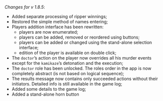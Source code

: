 _Changes for v 1.8.5_:
- Added separate processing of ripper winnings;
- Restored the simple method of names entering;
- Players addition interface has been rewritten:
    - players are now enumerated;
    - players can be added, removed or reordered using buttons;
    - players can be added or changed using the stand-alone selection interface;
    - edition of the player is available on double click;
- The `doctor`’s action on the player now overrides all his murder events except for the `kamikaze`’s detonation and the execution;
- The `doctor` role has been unlocked. The roles order in the app is now completely abstract (is not based on logical sequence);
- The results message now contains only succeeded actions without their initiators. Detailed info is still available in the game log;
- Added some details to the game log;
- Added a stand-alone horn button
